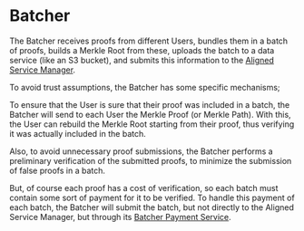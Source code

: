 # Batcher

The Batcher receives proofs from different Users, bundles them in a batch of proofs, builds a Merkle Root from these, uploads the batch to a data service (like an S3 bucket), and submits this information to the [Aligned Service Manager](./3_service_manager_contract.md).

To avoid trust assumptions, the Batcher has some specific mechanisms;

To ensure that the User is sure that their proof was included in a batch, the Batcher will send to each User the Merkle Proof (or Merkle Path). With this, the User can rebuild the Merkle Root starting from their proof, thus verifying it was actually included in the batch.

Also, to avoid unnecessary proof submissions, the Batcher performs a preliminary verification of the submitted proofs, to minimize the submission of false proofs in a batch.

But, of course each proof has a cost of verification, so each batch must contain some sort of payment for it to be verified. To handle this payment of each batch, the Batcher will submit the batch, but not directly to the Aligned Service Manager, but through its [Batcher Payment Service](./2_payment_service_contract.md).

